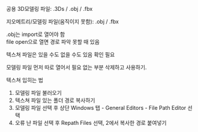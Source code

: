 공용 3D모델링 파일: .3Ds / .obj / .fbx  

지오메트리/모델링 파일(움직이지 못함): .obj / .fbx

.obj는 import로 열어야 함      
file open으로 열면 경로 파악 못할 때 있음

텍스쳐 파일은 있을 수도 없을 수도 있음 확인 필요    

모델링 파일 먼저 따로 열어서 필요 없는 부분 삭제하고 사용하기.     

텍스쳐 입히는 법   
1. 모델링 파일 불러오기
2. 텍스쳐 파일 있는 폴더 경로 복사하기
3. 모델링 파일 선택 후 상단 Windows 탭 - General Editors - File Path Editor 선택
4. 오류 난 파일 선택 후 Repath Files 선택, 2에서 복사한 경로 붙여넣기 
